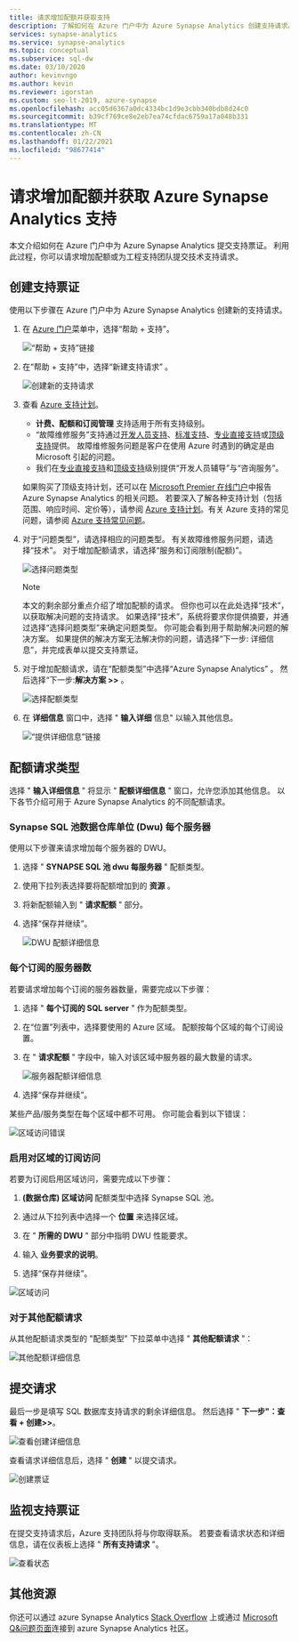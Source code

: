 ```yaml
---
title: 请求增加配额并获取支持
description: 了解如何在 Azure 门户中为 Azure Synapse Analytics 创建支持请求。 请求增加配额或获取解决问题的支持。
services: synapse-analytics
ms.service: synapse-analytics
ms.topic: conceptual
ms.subservice: sql-dw
ms.date: 03/10/2020
author: kevinvngo
ms.author: kevin
ms.reviewer: igorstan
ms.custom: seo-lt-2019, azure-synapse
ms.openlocfilehash: acc05d6367a0dc4334bc1d9e3cbb340bdb8d24c0
ms.sourcegitcommit: b39cf769ce8e2eb7ea74cfdac6759a17a048b331
ms.translationtype: MT
ms.contentlocale: zh-CN
ms.lasthandoff: 01/22/2021
ms.locfileid: "98677414"
---
```

# <a name="request-quota-increases-and-get-support-for-azure-synapse-analytics"></a>请求增加配额并获取 Azure Synapse Analytics 支持

本文介绍如何在 Azure 门户中为 Azure Synapse Analytics 提交支持票证。 利用此过程，你可以请求增加配额或为工程支持团队提交技术支持请求。

## <a name="create-a-support-ticket"></a>创建支持票证

使用以下步骤在 Azure 门户中为 Azure Synapse Analytics 创建新的支持请求。

1. 在 [Azure 门户](https://portal.azure.com)菜单中，选择“帮助 + 支持”。

   ![“帮助 + 支持”链接](./media/sql-data-warehouse-get-started-create-support-ticket/help-plus-support.png)


1. 在“帮助 + 支持”中，选择“新建支持请求” 。

    ![创建新的支持请求](./media/sql-data-warehouse-get-started-create-support-ticket/new-support-request.png)

1. 查看 [Azure 支持计划](https://azure.microsoft.com/support/plans/?WT.mc_id=Support_Plan_510979/)。

   * **计费、配额和订阅管理** 支持适用于所有支持级别。
   * “故障维修服务”支持通过[开发人员支持](https://azure.microsoft.com/support/plans/developer/)、[标准支持](https://azure.microsoft.com/support/plans/standard/)、[专业直接支持](https://azure.microsoft.com/support/plans/prodirect/)或[顶级支持](https://azure.microsoft.com/support/plans/premier/)提供。 故障维修服务问题是客户在使用 Azure 时遇到的确定是由 Microsoft 引起的问题。
   * 我们在[专业直接支持](https://azure.microsoft.com/support/plans/prodirect/)和[顶级支持](https://azure.microsoft.com/support/plans/premier/)级别提供“开发人员辅导”与“咨询服务”。

   如果购买了顶级支持计划，还可以在 [Microsoft Premier 在线门户](https://premier.microsoft.com/)中报告 Azure Synapse Analytics 的相关问题。 若要深入了解各种支持计划（包括范围、响应时间、定价等），请参阅 [Azure 支持计划](https://azure.microsoft.com/support/plans/?WT.mc_id=Support_Plan_510979/)。有关 Azure 支持的常见问题，请参阅 [Azure 支持常见问题](https://azure.microsoft.com/support/faq/)。

1. 对于“问题类型”，请选择相应的问题类型。 有关故障维修服务问题，请选择“技术”。 对于增加配额请求，请选择“服务和订阅限制(配额)”。

   ![选择问题类型](./media/sql-data-warehouse-get-started-create-support-ticket/select-quota-issue-type.png)  

   > [!NOTE]
   > 本文的剩余部分重点介绍了增加配额的请求。 但你也可以在此处选择“技术”，以获取解决问题的支持请求。 如果选择“技术”，系统将要求你提供摘要，并通过选择“选择问题类型”来确定问题类型。 你可能会看到用于帮助解决问题的解决方案。 如果提供的解决方案无法解决你的问题，请选择“下一步: 详细信息”，并完成表单以提交支持票证。

1. 对于增加配额请求，请在“配额类型”中选择“Azure Synapse Analytics” 。 然后选择“下一步:**解决方案 >>** 。

   ![选择配额类型](./media/sql-data-warehouse-get-started-create-support-ticket/select-quota-type.png)

1. 在 **详细信息** 窗口中，选择 " **输入详细** 信息" 以输入其他信息。

   ![“提供详细信息”链接](./media/sql-data-warehouse-get-started-create-support-ticket/provide-details-link.png)

## <a name="quota-request-types"></a>配额请求类型

选择 " **输入详细信息** " 将显示 " **配额详细信息** " 窗口，允许您添加其他信息。 以下各节介绍可用于 Azure Synapse Analytics 的不同配额请求。

### <a name="synapse-sql-pool-data-warehouse-units-dwus-per-server"></a>Synapse SQL 池数据仓库单位 (Dwu) 每个服务器

使用以下步骤来请求增加每个服务器的 DWU。

1. 选择 " **SYNAPSE SQL 池 dwu 每服务器** " 配额类型。

1. 使用下拉列表选择要将配额增加到的 **资源** 。

1. 将新配额输入到 " **请求配额** " 部分。

1. 选择“保存并继续”。

   ![DWU 配额详细信息](./media/sql-data-warehouse-get-started-create-support-ticket/quota-details-dwus.png)


### <a name="servers-per-subscription"></a>每个订阅的服务器数

若要请求增加每个订阅的服务器数量，需要完成以下步骤：

1. 选择 " **每个订阅的 SQL server** " 作为配额类型。

1. 在“位置”列表中，选择要使用的 Azure 区域。 配额按每个区域的每个订阅设置。

1. 在 " **请求配额** " 字段中，输入对该区域中服务器的最大数量的请求。

   ![服务器配额详细信息](./media/sql-data-warehouse-get-started-create-support-ticket/quota-details-servers.png)



1. 选择“保存并继续”。

某些产品/服务类型在每个区域中都不可用。 你可能会看到以下错误：

![区域访问错误](./media/sql-data-warehouse-get-started-create-support-ticket/region-access-error.png)

### <a name="enable-subscription-access-to-a-region"></a>启用对区域的订阅访问

若要为订阅启用区域访问，需要完成以下步骤：  

1. **(数据仓库) 区域访问** 配额类型中选择 Synapse SQL 池。

1. 通过从下拉列表中选择一个 **位置** 来选择区域。

1. 在 " **所需的 DWU** " 部分中指明 DWU 性能要求。

1. 输入 **业务要求的说明**。 

1. 选择“保存并继续”。

![区域访问](./media/sql-data-warehouse-get-started-create-support-ticket/quota-details-region.png)


### <a name="for-other-quota-requests"></a>对于其他配额请求

从其他配额请求类型的 "配额类型" 下拉菜单中选择 " **其他配额请求** "：

![其他配额详细信息](./media/sql-data-warehouse-get-started-create-support-ticket/quota-details.png)

## <a name="submit-your-request"></a>提交请求

最后一步是填写 SQL 数据库支持请求的剩余详细信息。 然后选择 " **下一步"：查看 + 创建>>**。

![查看创建详细信息](./media/sql-data-warehouse-get-started-create-support-ticket/review-create-details.png)

查看请求详细信息后，选择 " **创建** " 以提交请求。

![创建票证](./media/sql-data-warehouse-get-started-create-support-ticket/create-ticket.png)

## <a name="monitor-a-support-ticket"></a>监视支持票证

在提交支持请求后，Azure 支持团队将与你取得联系。 若要查看请求状态和详细信息，请在仪表板上选择 " **所有支持请求** "。

![查看状态](./media/sql-data-warehouse-get-started-create-support-ticket/monitor-ticket.png)

## <a name="other-resources"></a>其他资源

你还可以通过 azure Synapse Analytics [Stack Overflow](https://stackoverflow.com/questions/tagged/azure-synapse+or+azure-sql-data-warehouse) 上或通过 [Microsoft Q&问题页面](/answers/topics/azure-synapse-analytics.html)连接到 azure Synapse Analytics 社区。